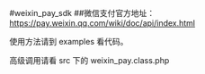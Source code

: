 #weixin_pay_sdk
##微信支付官方地址：
https://pay.weixin.qq.com/wiki/doc/api/index.html


使用方法请到 examples 看代码。

高级调用请看 src 下的 weixin_pay.class.php

